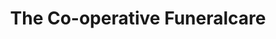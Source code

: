 ---
title: "The Co-operative Funeralcare"
url: /derby/the-co-operative-funeralcare-south-view/
shop: Bestattungen
---